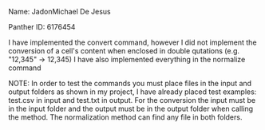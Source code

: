 Name: JadonMichael De Jesus

Panther ID: 6176454

I have implemented the convert command, however I did not implement the conversion of a cell's content when enclosed in double qutations (e.g. "12,345" -> 12,345)
I have also implemented everything in the normalize command

NOTE: In order to test the commands you must place files in the input and output folders as shown in my project, I have already placed test examples: test.csv in input and test.txt in output. For the conversion the input must be in the input folder and the output must be in the output folder when calling the method. The normalization method can find any file in both folders.  